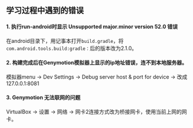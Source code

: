 ## 学习过程中遇到的错误
#### 1. 执行run-android时显示 Unsupported major.minor version 52.0 错误
在android目录下，用记事本打开`build.gradle`，将`com.android.tools.build:gradle：`后的版本改为2.1.0。

#### 2. 构建完成后在Genymotion模拟器上显示的ip地址错误，连不到本地服务器。
模拟器menu -> Dev Settings -> Debug server host & port for device -> 改成127.0.0.1:8081

#### 3. Genymotion 无法联网的问题
VirtualBox -> 设置 -> 网络 -> 网卡2连接方式改为桥接网卡，使用当前上网的网卡。

